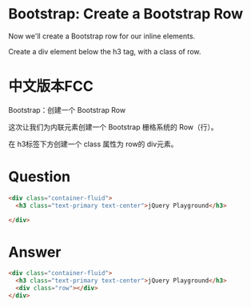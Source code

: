 # Bootstrap: Create a Bootstrap Row
Now we'll create a Bootstrap row for our inline elements.

Create a div element below the h3 tag, with a class of row. 


# 中文版本FCC
Bootstrap：创建一个 Bootstrap Row

这次让我们为内联元素创建一个 Bootstrap 栅格系统的 Row（行）。

在 h3标签下方创建一个 class 属性为 row的 div元素。


# Question
```html
<div class="container-fluid">
  <h3 class="text-primary text-center">jQuery Playground</h3>

</div>
```


# Answer
```html
<div class="container-fluid">
  <h3 class="text-primary text-center">jQuery Playground</h3>
  <div class="row"></div>
</div>
```
